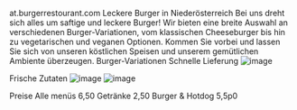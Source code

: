 at.burgerrestourant.com
Leckere Burger in Niederösterreich
Bei uns dreht sich alles um saftige und leckere Burger! Wir bieten eine breite Auswahl an verschiedenen Burger-Variationen, vom klassischen Cheeseburger bis hin zu vegetarischen und veganen Optionen. Kommen Sie vorbei und lassen Sie sich von unseren köstlichen Speisen und unserem gemütlichen Ambiente überzeugen.
Burger-Variationen
Schnelle Lieferung                       ![image](https://github.com/user-attachments/assets/4f5e8adb-02ba-4333-ba7b-0b83b3b4d2c4)
          
Frische Zutaten
![image](https://github.com/user-attachments/assets/45bc216c-41e9-4609-8406-9a1e13ecaee3)
![image](https://github.com/user-attachments/assets/7bddbe09-d8e5-484b-9a22-df48b9fa5ddd)

Preise Alle menüs 6,50
Getränke 2,50
Burger & Hotdog 5,5p0
